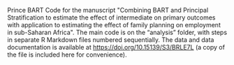 Prince BART
Code for the manuscript "Combining BART and Principal Stratification to estimate the effect of intermediate on primary outcomes with application to estimating the effect of family planning on employment in sub-Saharan Africa". The main code is on the “analysis” folder, with steps in separate R Markdown files numbered sequentially. The data and data documentation is available at https://doi.org/10.15139/S3/BRLE7L (a copy of the file is included here for convenience).
